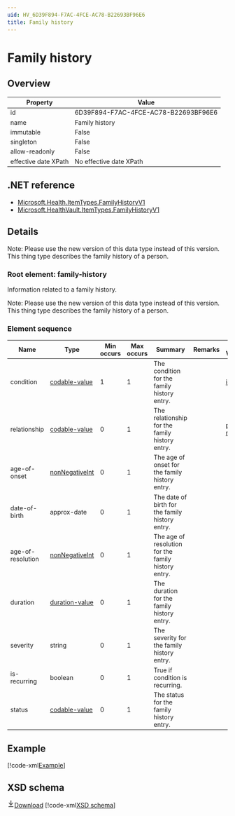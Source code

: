 ```yaml
---
uid: HV_6D39F894-F7AC-4FCE-AC78-B22693BF96E6
title: Family history
---
```


# Family history

## Overview

Property|Value
---|---
id|6D39F894-F7AC-4FCE-AC78-B22693BF96E6
name|Family history
immutable|False
singleton|False
allow-readonly|False
effective date XPath|No effective date XPath

## .NET reference
- [Microsoft.Health.ItemTypes.FamilyHistoryV1](https://docs.microsoft.com/dotnet/api/microsoft.health.itemtypes.familyhistoryv1)
- [Microsoft.HealthVault.ItemTypes.FamilyHistoryV1](https://docs.microsoft.com/dotnet/api/microsoft.healthvault.itemtypes.familyhistoryv1)

## Details
Note: Please use the new version of this data type instead of this version. <br /> This thing type describes the family history of a person.

<a name='family-history'></a>

### Root element: family-history

Information related to a family history.

Note: Please use the new version of this data type instead of this version. <br /> This thing type describes the family history of a person.

### Element sequence

Name|Type|Min occurs|Max occurs|Summary|Remarks|Preferred Vocabulary
---|---|---|---|---|---|---
condition|[codable-value](xref:HV_3e730686-781f-4616-aa0d-817bba8eb141#codable-value)|1|1|The condition for the family history entry.||[icd9cm](xref:HV_2f2cbd57-24b2-443b-bcd1-fb7f6e11530d)
relationship|[codable-value](xref:HV_3e730686-781f-4616-aa0d-817bba8eb141#codable-value)|0|1|The relationship for the family history entry.||[personal-relationship](xref:HV_9e22e9c5-a032-4375-8999-20c9d00954b9)
age-of-onset|[nonNegativeInt](xref:HV_3e730686-781f-4616-aa0d-817bba8eb141#nonNegativeInt)|0|1|The age of onset for the family history entry.||
date-of-birth|approx-date|0|1|The date of birth for the family history entry.||
age-of-resolution|[nonNegativeInt](xref:HV_3e730686-781f-4616-aa0d-817bba8eb141#nonNegativeInt)|0|1|The age of resolution for the family history entry.||
duration|[duration-value](xref:HV_3e730686-781f-4616-aa0d-817bba8eb141#duration-value)|0|1|The duration for the family history entry.||
severity|string|0|1|The severity for the family history entry.||
is-recurring|boolean|0|1|True if condition is recurring.||
status|[codable-value](xref:HV_3e730686-781f-4616-aa0d-817bba8eb141#codable-value)|0|1|The status for the family history entry.||

## Example
[!code-xml[Example](sample-xml/6D39F894-F7AC-4FCE-AC78-B22693BF96E6.xml)]

## XSD schema
[![Download](/healthvault/images/download.png)Download](xsd/family-history.1.xsd)
[!code-xml[XSD schema](xsd/family-history.1.xsd)]
